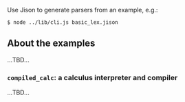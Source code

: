 Use Jison to generate parsers from an example, e.g.:

    $ node ../lib/cli.js basic_lex.jison

## About the examples

...TBD...

### `compiled_calc`: a calculus interpreter and compiler

...TBD...



